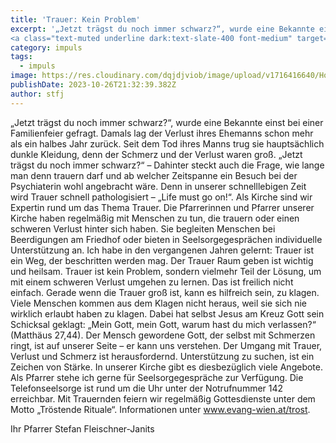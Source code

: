 ```yaml
---
title: 'Trauer: Kein Problem'
excerpt: '„Jetzt trägst du noch immer schwarz?“, wurde eine Bekannte einst bei einer Familienfeier gefragt. Damals lag der Verlust ihres Ehemanns schon mehr als ein halbes Jahr zurück. Seit dem Tod ...<br/>
<a class="text-muted underline dark:text-slate-400 font-medium" target="_blank" href="https://firebasestorage.googleapis.com/v0/b/evang9-combo-4cb8e.appspot.com/o/zeitung%2FGemeindezeitung202310.pdf?alt=media&token=f6af1772-5d8a-4229-8bea-8453c40eddf3">PDF</a>'
category: impuls
tags:
  - impuls
image: https://res.cloudinary.com/dqjdjviob/image/upload/v1716416640/Homepage/News/couple-2563424_dqujcb.jpg
publishDate: 2023-10-26T21:32:39.382Z
author: stfj
---
```


„Jetzt trägst du noch immer schwarz?“, wurde eine Bekannte einst bei einer Familienfeier gefragt.
Damals lag der Verlust ihres Ehemanns schon mehr als ein halbes Jahr zurück. Seit dem Tod ihres Manns trug sie hauptsächlich dunkle Kleidung, denn der Schmerz und der Verlust waren groß.
„Jetzt trägst du noch immer schwarz?“ – Dahinter steckt auch die Frage, wie lange man denn trauern darf und ab welcher Zeitspanne ein Besuch bei der Psychiaterin wohl angebracht wäre. Denn in unserer schnelllebigen Zeit wird Trauer schnell pathologisiert – „Life must go on!“.
Als Kirche sind wir Expertin rund um das Thema Trauer. Die Pfarrerinnen und Pfarrer unserer Kirche haben regelmäßig mit Menschen zu tun, die trauern oder einen schweren Verlust hinter sich haben. Sie begleiten Menschen bei Beerdigungen am Friedhof oder bieten in Seelsorgegesprächen individuelle Unterstützung an.
Ich habe in den vergangenen Jahren gelernt: Trauer ist ein Weg, der beschritten werden mag. Der Trauer Raum geben ist wichtig und heilsam. Trauer ist kein Problem, sondern vielmehr Teil der Lösung, um mit einem schweren Verlust umgehen zu lernen. Das ist freilich nicht einfach.
Gerade wenn die Trauer groß ist, kann es hilfreich sein, zu klagen. Viele Menschen kommen aus dem Klagen nicht heraus, weil sie sich nie wirklich erlaubt haben zu klagen. Dabei hat selbst Jesus am Kreuz Gott sein Schicksal geklagt: „Mein Gott, mein Gott, warum hast du mich verlassen?“ (Matthäus 27,44). Der Mensch gewordene Gott, der selbst mit Schmerzen ringt, ist auf unserer Seite – er kann uns verstehen.
Der Umgang mit Trauer, Verlust und Schmerz ist herausfordernd. Unterstützung zu suchen, ist ein Zeichen von Stärke. In unserer Kirche gibt es diesbezüglich viele Angebote. Als Pfarrer stehe ich gerne für Seelsorgegespräche zur Verfügung. Die Telefonseelsorge ist rund um die Uhr unter der Notrufnummer 142 erreichbar.
Mit Trauernden feiern wir regelmäßig Gottesdienste unter dem Motto „Tröstende Rituale“.
Informationen unter www.evang-wien.at/trost.

Ihr Pfarrer Stefan Fleischner-Janits
